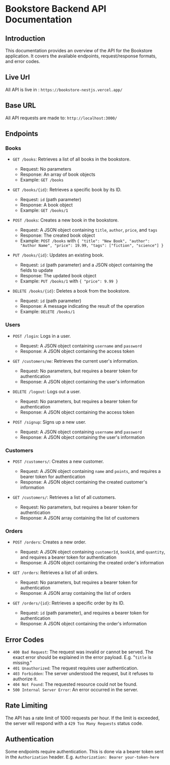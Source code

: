 # Bookstore Backend API Documentation

## Introduction
This documentation provides an overview of the API for the Bookstore application. It covers the available endpoints, request/response formats, and error codes.

## Live Url
All API is live in : `https://bookstore-nestjs.vercel.app/`

## Base URL
All API requests are made to: `http://localhost:3000/`

## Endpoints

### Books

- `GET /books`: Retrieves a list of all books in the bookstore.
  - Request: No parameters
  - Response: An array of book objects
  - Example: `GET /books`

- `GET /books/{id}`: Retrieves a specific book by its ID.
  - Request: `id` (path parameter)
  - Response: A book object
  - Example: `GET /books/1`

- `POST /books`: Creates a new book in the bookstore.
  - Request: A JSON object containing `title`, `author`, `price`, and `tags`
  - Response: The created book object
  - Example: `POST /books` with `{ "title": "New Book", "author": "Author Name", "price": 19.99, "tags": ["fiction", "science"] }`

- `PUT /books/{id}`: Updates an existing book.
  - Request: `id` (path parameter) and a JSON object containing the fields to update
  - Response: The updated book object
  - Example: `PUT /books/1` with `{ "price": 9.99 }`

- `DELETE /books/{id}`: Deletes a book from the bookstore.
  - Request: `id` (path parameter)
  - Response: A message indicating the result of the operation
  - Example: `DELETE /books/1`

### Users

- `POST /login`: Logs in a user.
  - Request: A JSON object containing `username` and `password`
  - Response: A JSON object containing the access token

- `GET /customers/me`: Retrieves the current user's information.
  - Request: No parameters, but requires a bearer token for authentication
  - Response: A JSON object containing the user's information

- `DELETE /logout`: Logs out a user.
  - Request: No parameters, but requires a bearer token for authentication
  - Response: A JSON object containing the access token

- `POST /signup`: Signs up a new user.
  - Request: A JSON object containing `username` and `password`
  - Response: A JSON object containing the user's information

### Customers

- `POST /customers/`: Creates a new customer.
  - Request: A JSON object containing `name` and `points`, and requires a bearer token for authentication
  - Response: A JSON object containing the created customer's information

- `GET /customers/`: Retrieves a list of all customers.
  - Request: No parameters, but requires a bearer token for authentication
  - Response: A JSON array containing the list of customers

### Orders

- `POST /orders`: Creates a new order.
  - Request: A JSON object containing `customerId`, `bookId`, and `quantity`, and requires a bearer token for authentication
  - Response: A JSON object containing the created order's information

- `GET /orders`: Retrieves a list of all orders.
  - Request: No parameters, but requires a bearer token for authentication
  - Response: A JSON array containing the list of orders

- `GET /orders/{id}`: Retrieves a specific order by its ID.
  - Request: `id` (path parameter), and requires a bearer token for authentication
  - Response: A JSON object containing the order's information

## Error Codes
- `400 Bad Request`: The request was invalid or cannot be served. The exact error should be explained in the error payload. E.g. "`title` is missing."
- `401 Unauthorized`: The request requires user authentication.
- `403 Forbidden`: The server understood the request, but it refuses to authorize it.
- `404 Not Found`: The requested resource could not be found.
- `500 Internal Server Error`: An error occurred in the server.

## Rate Limiting
The API has a rate limit of 1000 requests per hour. If the limit is exceeded, the server will respond with a `429 Too Many Requests` status code.

## Authentication
Some endpoints require authentication. This is done via a bearer token sent in the `Authorization` header. E.g. `Authorization: Bearer your-token-here`